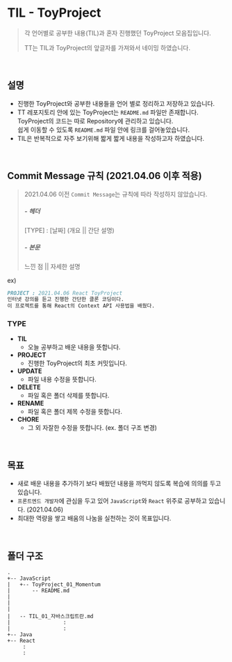 # TIL - ToyProject
> 각 언어별로 공부한 내용(TIL)과 혼자 진행했던 ToyProject 모음집입니다. 
>
> TT는 TIL과 ToyProject의 앞글자를 가져와서 네이밍 하였습니다.

<br/>

## 설명
- 진행한 ToyProject와 공부한 내용들을 언어 별로 정리하고 저장하고 있습니다. 
- TT 레포지토리 안에 있는 ToyProject는 `README.md` 파일만 존재합니다.<br/>ToyProject의 코드는 따로 Repository에 관리하고 있습니다. <br/>쉽게 이동할 수 있도록 `README.md` 파일 안에 링크를 걸어놓았습니다.
- TIL은 반복적으로 자주 보기위해 짧게 짧게 내용을 작성하고자 하였습니다. 

<br/>

## Commit Message 규칙 (2021.04.06 이후 적용)

> 2021.04.06 이전 `Commit Message`는 규칙에 따라 작성하지 않았습니다. 
>
> ##### - 헤더
>
> [TYPE] : [날짜] (개요 || 간단 설명)
>
> ##### - 본문
>
> 느낀 점 || 자세한 설명

ex) 

```markdown
PROJECT : 2021.04.06 React ToyProject 
인터넷 강의를 듣고 진행한 간단한 클론 코딩이다. 
이 프로젝트를 통해 React의 Context API 사용법을 배웠다.
```

### TYPE 

- **TIL**  
  - 오늘 공부하고 배운 내용을 뜻합니다.   
- **PROJECT**
  - 진행한 ToyProject의 최초 커밋입니다. 
- **UPDATE**
  - 파일 내용 수정을 뜻합니다.
- **DELETE**
  - 파일 혹은 폴더 삭제를 뜻합니다. 
- **RENAME**
  - 파일 혹은 폴더 제목 수정을 뜻합니다.
- **CHORE**
  - 그 외 자잘한 수정을 뜻합니다. (ex. 폴더 구조 변경)

<br/>

## 목표

- 새로 배운 내용을 추가하기 보다 배웠던 내용을 까먹지 않도록 복습에 의의를 두고 있습니다.
- `프론트엔드 개발자`에 관심을 두고 있어 `JavaScript`와 `React` 위주로 공부하고 있습니다. (2021.04.06)
- 최대한 역량을 쌓고 배움의 나눔을 실천하는 것이 목표입니다. 

<br/>

## 폴더 구조

```
.
+-- JavaScript
|   +-- ToyProject_01_Momentum
|       -- README.md
|
|
|
|   -- TIL_01_자바스크립트란.md           
|                 :
|                 :
+-- Java
+-- React
     :
     :
```